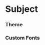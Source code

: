 # Subject

### Theme

<!-- в библиотеке styled-components /advanced/
можем использовать глобально переменные с цветами, размерами и тд

- создаем всё необходимое
  export const theme = {
  colors,
  space,
  lineHeights,
  sizes,
  fonts,
  fontSizes,
  fontWeights,
  };
- оборачиваем в App.js
  import { ThemeProvider } from "styled-components/native";
    <ThemeProvider theme={theme}>
    </ThemeProvider>
  используем в нужном месте
  color: ${(props) => props.theme.colors.ui.primary}; -->

### Custom Fonts

<!-- нужны такие шрифты
export const fonts = {
body: "Oswald_400Regular",
heading: "Lato_400Regular",
monospace: "Oswald_400Regular",
};

- устанавливаем
  expo install @expo-google-fonts/oswald expo-font
  expo install expo-font
  expo install @expo-google-fonts/lato

- используем
  import {
  useFonts as useOswald,
  Oswald_400Regular,
  } from "@expo-google-fonts/oswald";
  import { useFonts as useLato, Lato_400Regular } from "@expo-google-fonts/lato";

  const [oswaldLoaded] = useOswald({
  Oswald_400Regular,
  });

  const [latoLoaded] = useLato({
  Lato_400Regular,
  });

  if (!oswaldLoaded || !latoLoaded) {
  return null;
  }

используем где нужно
font-family: ${(props) => props.theme.fonts.body};  -->
